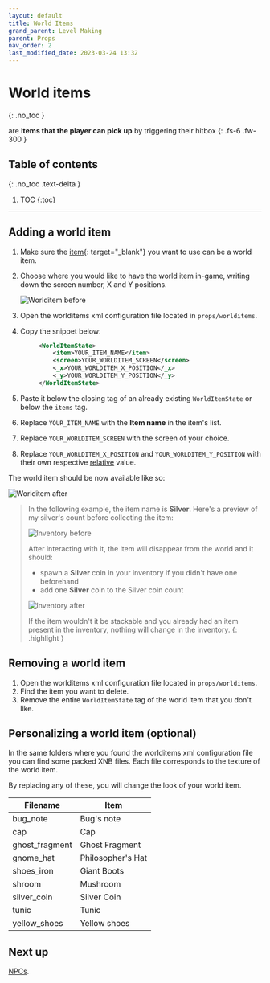 ```yaml
---
layout: default
title: World Items
grand_parent: Level Making
parent: Props
nav_order: 2
last_modified_date: 2023-03-24 13:32
---
```


# World items
{: .no_toc }

are **items that the player can pick up** by triggering their hitbox<!-- more -->
{: .fs-6 .fw-300 }

## Table of contents
{: .no_toc .text-delta }

1. TOC
{:toc}

---

<!-- ## Adding/replacing/removing a hidden wall (with Worldsmith)

🚧 Work in Progress. **No trespassing!** 🏗
{: .disclaimer } -->

## Adding a world item


1. Make sure the [item]({{site.baseurl}}/api/items){: target="_blank"} you want to use can be a world item.
2. Choose where you would like to have the world item in-game, writing down the screen number, X and Y positions.
   
   ![Worlditem before]({{site.baseurl}}/images/level-making/props/worlditem_before_example.png)
3. Open the worlditems xml configuration file located in `props/worlditems`.
4. Copy the snippet below:
   ```xml
        <WorldItemState>
            <item>YOUR_ITEM_NAME</item>
            <screen>YOUR_WORLDITEM_SCREEN</screen>
            <_x>YOUR_WORLDITEM_X_POSITION</_x>
            <_y>YOUR_WORLDITEM_Y_POSITION</_y>
        </WorldItemState>
   ```
5. Paste it below the closing tag of an already existing `WorldItemState` or below the `items` tag.
6. Replace `YOUR_ITEM_NAME` with the **Item name** in the item's list.
7. Replace `YOUR_WORLDITEM_SCREEN` with the screen of your choice.
8. Replace `YOUR_WORLDITEM_X_POSITION` and `YOUR_WORLDITEM_Y_POSITION` with their own respective <u>relative</u> value.

The world item should be now available like so:

![Worlditem after]({{site.baseurl}}/images/level-making/props/worlditem_after_example.png)

> In the following example, the item name is **Silver**. Here's a preview of my silver's count before collecting the item:
>
> ![Inventory before]({{site.baseurl}}/images/level-making/props/worlditem_inv_before_example.png)
>
> After interacting with it, the item will disappear from the world and it should:
> - spawn a **Silver** coin in your inventory if you didn't have one beforehand
> - add one **Silver** coin to the Silver coin count
>
> ![Inventory after]({{site.baseurl}}/images/level-making/props/worlditem_inv_after_example.png)
> 
> If the item wouldn't it be stackable and you already had an item present in the inventory, nothing will change in the inventory.
{: .highlight }

## Removing a world item

1. Open the worlditems xml configuration file located in `props/worlditems`.
2. Find the item you want to delete.
3. Remove the entire `WorldItemState` tag of the world item that you don't like.

## Personalizing a world item (optional)

In the same folders where you found the worlditems xml configuration file you can find some packed XNB files. Each file corresponds to the texture of the world item.

By replacing any of these, you will change the look of your world item.

|Filename|Item|
|---|---|
|bug_note|Bug's note|
|cap|Cap|
|ghost_fragment|Ghost Fragment|
|gnome_hat|Philosopher's Hat|
|shoes_iron|Giant Boots|
|shroom|Mushroom|
|silver_coin|Silver Coin|
|tunic|Tunic|
|yellow_shoes|Yellow shoes|

## Next up

[NPCs]({{site.baseurl}}/level-making/props/npcs).